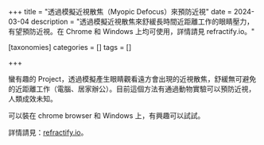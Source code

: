 +++
title = "透過模擬近視散焦（Myopic Defocus）來預防近視"
date = 2024-03-04
description = "透過模擬近視散焦來舒緩長時間近距離工作的眼睛壓力，有望預防近視。在 Chrome 和 Windows 上均可使用，詳情請見 refractify.io。"

[taxonomies]
categories = []
tags = []

+++

蠻有趣的 Project，透過模擬產生眼睛觀看遠方會出現的近視散焦，舒緩無可避免的近距離工作（電腦、居家辦公）。目前這個方法有通過動物實驗可以預防近視，人類成效未知。

可以裝在 chrome browser 和 Windows 上，有興趣可以試試。

詳情請見：[refractify.io](https://refractify.io/)。
